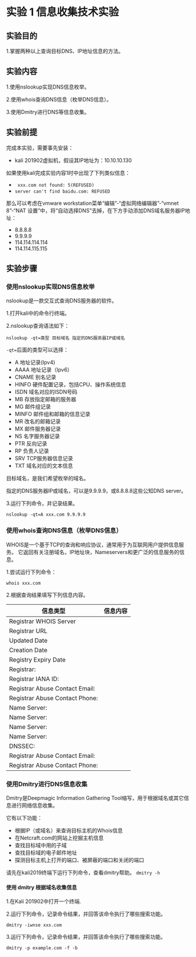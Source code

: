 # 实验 1 信息收集技术实验

## 实验目的

1.掌握两种以上查询目标DNS、IP地址信息的方法。

## 实验内容

1.使用nslookup实现DNS信息枚举。

2.使用whois查询DNS信息（枚举DNS信息）。

3.使用Dmitry进行DNS等信息收集。



## 实验前提

完成本实验，需要事先安装：
- kali 201902虚拟机，假设其IP地址为：10.10.10.130

如果使用kali完成实验内容1时中出现了下列类似信息：

- ``` xxx.com not found: 5(REFUSED)```
- ```server can't find baidu.com: REFUSED```

那么可以考虑在vmware workstation菜单“编辑”-“虚拟网络编辑器”-“vmnet 8”-“NAT 设置”中，将“自动选择DNS”去掉，在下方手动添加DNS域名服务器IP地址：
- 8.8.8.8
- 9.9.9.9
- 114.114.114.114
- 114.114.115.115


## 实验步骤

### 使用nslookup实现DNS信息枚举

nslookup是一款交互式查询DNS服务器的软件。

1.打开kali中的命令行终端。

2.nslookup查询语法如下：
```
nslookup -qt=类型 目标域名 指定的DNS服务器IP或域名
```
```-qt=```后面的类型可以选择：
- A 地址记录(Ipv4)
- AAAA 地址记录（Ipv6）
- CNAME 别名记录
- HINFO 硬件配置记录，包括CPU、操作系统信息
- ISDN 域名对应的ISDN号码
- MB 存放指定邮箱的服务器
- MG 邮件组记录
- MINFO 邮件组和邮箱的信息记录
- MR 改名的邮箱记录
- MX 邮件服务器记录
- NS 名字服务器记录
- PTR 反向记录
- RP 负责人记录
- SRV TCP服务器信息记录
- TXT 域名对应的文本信息

目标域名，是我们希望枚举的域名。

指定的DNS服务器IP或域名，可以是9.9.9.9，或8.8.8.8这些公知DNS server。

3.运行下列命令，并记录结果。
```
nslookup -qt=A xxx.com 9.9.9.9
```

### 使用whois查询DNS信息（枚举DNS信息）

WHOIS是一个基于TCP的查询和响应协议，通常用于为互联网用户提供信息服务。 它返回有关注册域名，IP地址块，Nameservers和更广泛的信息服务的信息。

1.尝试运行下列命令：
```
whois xxx.com
```
2.根据查询结果填写下列信息内容。

|信息类型|信息内容|
|-|-|
|Registrar WHOIS Server| |
|Registrar URL| |
|Updated Date| |
|Creation Date| |
|Registry Expiry Date| |
|Registrar:| |
|Registrar IANA ID: | |
|Registrar Abuse Contact Email:| |
|Registrar Abuse Contact Phone:| |
|Name Server: | | 
|Name Server:| |
|Name Server: | |
|Name Server: | |
|DNSSEC:| |
|Registrar Abuse Contact Email:|  |
|Registrar Abuse Contact Phone: | |

### 使用Dmitry进行DNS信息收集

Dmitry是Deepmagic Information Gathering Tool缩写，用于根据域名或其它信息进行网络信息收集。

它有以下功能：
- 根据IP（或域名）来查询目标主机的Whois信息
- 在Netcraft.com的网站上挖掘主机信息
- 查找目标域中用的子域
- 查找目标域的电子邮件地址
- 探测目标主机上打开的端口、被屏蔽的端口和关闭的端口

请先在kali2019终端下运行下列命令，查看dmitry帮助。
```dmitry -h```

#### 使用 dmitry 根据域名收集信息

1.在Kali 201902中打开一个终端.

2.运行下列命令，记录命令结果，并回答该命令执行了哪些搜索功能。
```
dmitry -iwnse xxx.com
```

3.运行下列命令，记录命令结果，并回答该命令执行了哪些搜索功能。
```
dmitry -p example.com -f -b
```